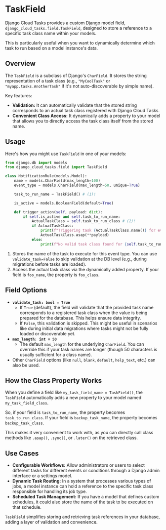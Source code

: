 # TaskField

Django Cloud Tasks provides a custom Django model field, `django_cloud_tasks.field.TaskField`, designed to store a reference to a specific task class name within your models.

This is particularly useful when you want to dynamically determine which task to run based on a model instance's data.

## Overview

The `TaskField` is a subclass of Django's `CharField`. It stores the string representation of a task class (e.g., `"MyCoolTask"` or `"myapp.tasks.AnotherTask"` if it's not auto-discoverable by simple name).

Key features:

*   **Validation:** It can automatically validate that the stored string corresponds to an actual task class registered with Django Cloud Tasks.
*   **Convenient Class Access:** It dynamically adds a property to your model that allows you to directly access the task class itself from the stored name.

## Usage

Here's how you might use `TaskField` in one of your models:

```py title="models.py"
from django.db import models
from django_cloud_tasks.field import TaskField

class NotificationRule(models.Model):
    name = models.CharField(max_length=100)
    event_type = models.CharField(max_length=50, unique=True)

    task_to_run_name = TaskField() # (1)!

    is_active = models.BooleanField(default=True)

    def trigger_action(self, payload: dict):
        if self.is_active and self.task_to_run_name:
            ActualTaskClass = self.task_to_run_class # (2)!
            if ActualTaskClass:
                print(f"Triggering task {ActualTaskClass.name()} for event {self.event_type}")
                ActualTaskClass.asap(**payload)
            else:
                print(f"No valid task class found for {self.task_to_run_name}")
```
1.  Stores the name of the task to execute for this event type.
    You can use `validate_task=False` to skip validation at the DB level (e.g., during migrations before tasks are loaded).
2.  Access the actual task class via the dynamically added property. If your field is `foo_name`, the property is `foo_class`.


## Field Options

*   **`validate_task: bool = True`**
    *   If `True` (default), the field will validate that the provided task name corresponds to a registered task class when the value is being prepared for the database. This helps ensure data integrity.
    *   If `False`, this validation is skipped. This might be useful in scenarios like during initial data migrations where tasks might not be fully loaded or discoverable yet.
*   **`max_length: int = 50`**
    *   The default `max_length` for the underlying `CharField`. You can override this if your task names are longer (though 50 characters is usually sufficient for a class name).
*   Other `CharField` options (like `null`, `blank`, `default`, `help_text`, etc.) can also be used.

## How the Class Property Works

When you define a field like `my_task_field_name = TaskField()`, the `TaskField` automatically adds a new property to your model named `my_task_field_class`.

So, if your field is `task_to_run_name`, the property becomes `task_to_run_class`.
If your field is `backup_task_name`, the property becomes `backup_task_class`.

This makes it very convenient to work with, as you can directly call class methods like `.asap()`, `.sync()`, or `.later()` on the retrieved class.

## Use Cases

*   **Configurable Workflows:** Allow administrators or users to select different tasks for different events or conditions through a Django admin interface or a settings model.
*   **Dynamic Task Routing:** In a system that processes various types of jobs, a model instance can hold a reference to the specific task class responsible for handling its job type.
*   **Scheduled Task Management:** If you have a model that defines custom schedules, it could also store the name of the task to be executed on that schedule.

`TaskField` simplifies storing and retrieving task references in your database, adding a layer of validation and convenience.